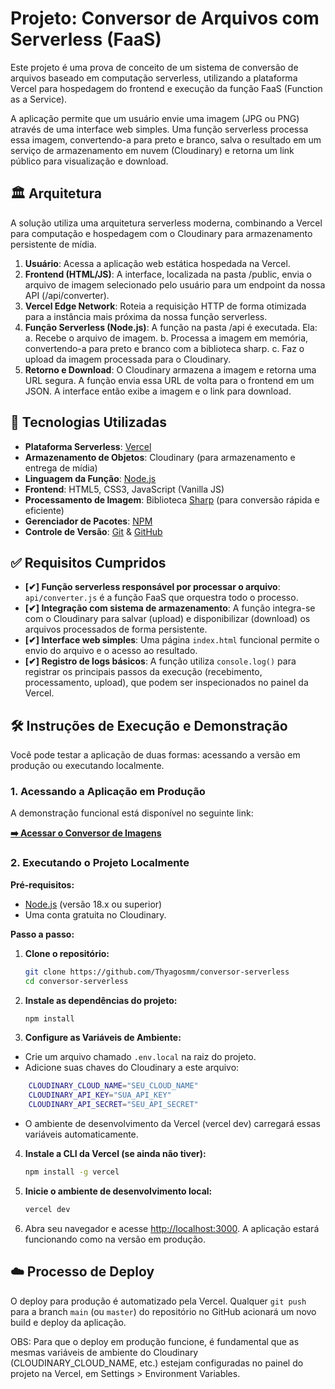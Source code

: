 # Projeto: Conversor de Arquivos com Serverless (FaaS)

Este projeto é uma prova de conceito de um sistema de conversão de arquivos baseado em computação serverless, utilizando a plataforma Vercel para hospedagem do frontend e execução da função FaaS (Function as a Service).

A aplicação permite que um usuário envie uma imagem (JPG ou PNG) através de uma interface web simples. Uma função serverless processa essa imagem, convertendo-a para preto e branco, salva o resultado em um serviço de armazenamento em nuvem (Cloudinary) e retorna um link público para visualização e download.

## 🏛️ Arquitetura

A solução utiliza uma arquitetura serverless moderna, combinando a Vercel para computação e hospedagem com o Cloudinary para armazenamento persistente de mídia.

1.  **Usuário**: Acessa a aplicação web estática hospedada na Vercel.
2.  **Frontend (HTML/JS)**: A interface, localizada na pasta /public, envia o arquivo de imagem selecionado pelo usuário para um endpoint da nossa API (/api/converter).
3.  **Vercel Edge Network**: Roteia a requisição HTTP de forma otimizada para a instância mais próxima da nossa função serverless.
4.  **Função Serverless (Node.js)**: A função na pasta /api é executada. Ela: a. Recebe o arquivo de imagem. b. Processa a imagem em memória, convertendo-a para preto e branco com a biblioteca sharp. c. Faz o upload da imagem processada para o Cloudinary.
5.  **Retorno e Download**: O Cloudinary armazena a imagem e retorna uma URL segura. A função envia essa URL de volta para o frontend em um JSON. A interface então exibe a imagem e o link para download.

## 🚀 Tecnologias Utilizadas

- **Plataforma Serverless**: [Vercel](https://vercel.com/)
- **Armazenamento de Objetos**: Cloudinary (para armazenamento e entrega de mídia)
- **Linguagem da Função**: [Node.js](https://nodejs.org/)
- **Frontend**: HTML5, CSS3, JavaScript (Vanilla JS)
- **Processamento de Imagem**: Biblioteca [Sharp](https://sharp.pixelplumbing.com/) (para conversão rápida e eficiente)
- **Gerenciador de Pacotes**: [NPM](https://www.npmjs.com/)
- **Controle de Versão**: [Git](https://git-scm.com/) & [GitHub](https://github.com/)

## ✅ Requisitos Cumpridos

- **[✔] Função serverless responsável por processar o arquivo**: `api/converter.js` é a função FaaS que orquestra todo o processo.
- **[✔] Integração com sistema de armazenamento**: A função integra-se com o Cloudinary para salvar (upload) e disponibilizar (download) os arquivos processados de forma persistente.
- **[✔] Interface web simples**: Uma página `index.html` funcional permite o envio do arquivo e o acesso ao resultado.
- **[✔] Registro de logs básicos**: A função utiliza `console.log()` para registrar os principais passos da execução (recebimento, processamento, upload), que podem ser inspecionados no painel da Vercel.

## 🛠️ Instruções de Execução e Demonstração

Você pode testar a aplicação de duas formas: acessando a versão em produção ou executando localmente.

### 1. Acessando a Aplicação em Produção

A demonstração funcional está disponível no seguinte link:

**[➡️ Acessar o Conversor de Imagens](https://conversor-serverless.vercel.app)**

### 2. Executando o Projeto Localmente

**Pré-requisitos:**

- [Node.js](https://nodejs.org/en) (versão 18.x ou superior)
- Uma conta gratuita no Cloudinary.

**Passo a passo:**

1.  **Clone o repositório:**

    ```bash
    git clone https://github.com/Thyagosmm/conversor-serverless
    cd conversor-serverless
    ```

2.  **Instale as dependências do projeto:**

    ```bash
    npm install
    ```
3.  **Configure as Variáveis de Ambiente:**

- Crie um arquivo chamado `.env.local` na raiz do projeto.
- Adicione suas chaves do Cloudinary a este arquivo:

```bash
    CLOUDINARY_CLOUD_NAME="SEU_CLOUD_NAME"
    CLOUDINARY_API_KEY="SUA_API_KEY"
    CLOUDINARY_API_SECRET="SEU_API_SECRET"
```
- O ambiente de desenvolvimento da Vercel (vercel dev) carregará essas variáveis automaticamente.

4.  **Instale a CLI da Vercel (se ainda não tiver):**

    ```bash
    npm install -g vercel
    ```

5.  **Inicie o ambiente de desenvolvimento local:**

    ```bash
    vercel dev
    ```

6.  Abra seu navegador e acesse [http://localhost:3000](http://localhost:3000). A aplicação estará funcionando como na versão em produção.

## ☁️ Processo de Deploy

O deploy para produção é automatizado pela Vercel. Qualquer `git push` para a branch `main` (ou `master`) do repositório no GitHub acionará um novo build e deploy da aplicação.

OBS: Para que o deploy em produção funcione, é fundamental que as mesmas variáveis de ambiente do Cloudinary (CLOUDINARY_CLOUD_NAME, etc.) estejam configuradas no painel do projeto na Vercel, em Settings > Environment Variables.